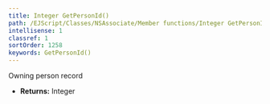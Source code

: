 ```yaml
---
title: Integer GetPersonId()
path: /EJScript/Classes/NSAssociate/Member functions/Integer GetPersonId()
intellisense: 1
classref: 1
sortOrder: 1258
keywords: GetPersonId()
---
```



Owning person record



* **Returns:** Integer


